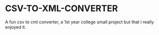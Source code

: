# CSV-TO-XML-CONVERTER

A fun csv to cml converter, a 1st year college small project but that i really enjoyed it.
